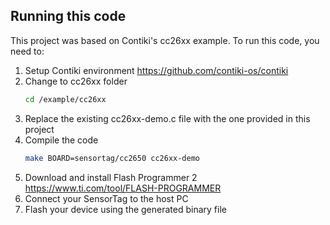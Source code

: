 ## Running this code

This project was based on Contiki's cc26xx example.
To run this code, you need to:

1. Setup Contiki environment
   https://github.com/contiki-os/contiki
2. Change to cc26xx folder
   ```sh
   cd /example/cc26xx
   ```
3. Replace the existing cc26xx-demo.c file with the one provided in this project
4. Compile the code
   ```sh
   make BOARD=sensortag/cc2650 cc26xx-demo
   ```
5. Download and install Flash Programmer 2
   https://www.ti.com/tool/FLASH-PROGRAMMER
6. Connect your SensorTag to the host PC
7. Flash your device using the generated binary file
